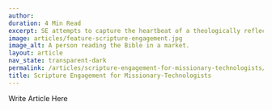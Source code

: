 ```yaml
---
author:
duration: 4 Min Read
excerpt: SE attempts to capture the heartbeat of a theologically reflective, culturally thoughtful, and historical approach to content creation...
image: articles/feature-scripture-engagement.jpg
image_alt: A person reading the Bible in a market.
layout: article
nav_state: transparent-dark
permalink: /articles/scripture-engagement-for-missionary-technologists/
title: Scripture Engagement for Missionary-Technologists
---
```

Write Article Here

